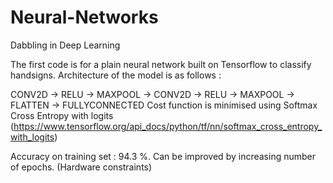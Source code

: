 # Neural-Networks
Dabbling in Deep Learning 

The first code is for a plain neural network built on Tensorflow to classify handsigns. 
Architecture of the model is as follows : 

 CONV2D -> RELU -> MAXPOOL -> CONV2D -> RELU -> MAXPOOL -> FLATTEN -> FULLYCONNECTED
 Cost function is minimised using Softmax Cross Entropy with logits (https://www.tensorflow.org/api_docs/python/tf/nn/softmax_cross_entropy_with_logits)
 
 Accuracy on training set : 94.3 %. Can be improved by increasing number of epochs. (Hardware constraints) 
